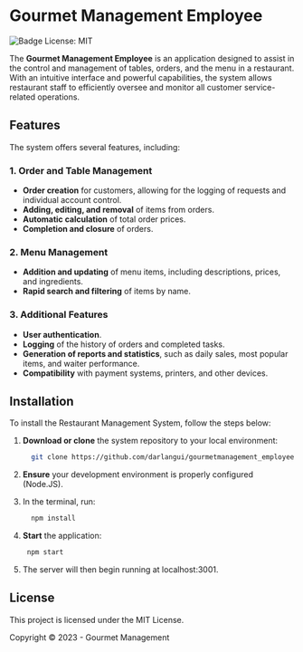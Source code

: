 # Gourmet Management Employee

![Badge License: MIT](https://img.shields.io/github/license/darlangui/e-commerce?style=for-the-badge)

The **Gourmet Management Employee** is an application designed to assist in the control and management of tables, orders, and the menu in a restaurant. With an intuitive interface and powerful capabilities, the system allows restaurant staff to efficiently oversee and monitor all customer service-related operations.

## Features

The system offers several features, including:

### 1. Order and Table Management
- **Order creation** for customers, allowing for the logging of requests and individual account control.
- **Adding, editing, and removal** of items from orders.
- **Automatic calculation** of total order prices.
- **Completion and closure** of orders.

### 2. Menu Management
- **Addition and updating** of menu items, including descriptions, prices, and ingredients.
- **Rapid search and filtering** of items by name.

### 3. Additional Features
- **User authentication**.
- **Logging** of the history of orders and completed tasks.
- **Generation of reports and statistics**, such as daily sales, most popular items, and waiter performance.
- **Compatibility** with payment systems, printers, and other devices.

## Installation

To install the Restaurant Management System, follow the steps below:

1. **Download or clone** the system repository to your local environment:

   ```bash
     git clone https://github.com/darlangui/gourmetmanagement_employee.git
     ```
   
3. **Ensure** your development environment is properly configured (Node.JS).
4. In the terminal, run:
  
   ```bash
     npm install
    ```
   
5. **Start** the application:
  
    ```bash
     npm start
    ```
    
6. The server will then begin running at localhost:3001.

## License

This project is licensed under the MIT License.

Copyright ©️ 2023 - Gourmet Management
